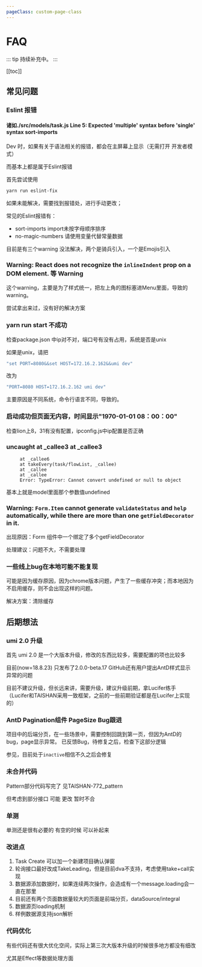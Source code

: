 ```yaml
---
pageClass: custom-page-class
---
```


# FAQ

::: tip
持续补充中。
:::

[[toc]]

## 常见问题

### Eslint 报错
#### 诸如./src/models/task.js Line 5:  Expected 'multiple' syntax before 'single' syntax  sort-imports

Dev 时，如果有关于语法相关的报错，都会在主屏幕上显示（无需打开 开发者模式）

而基本上都是属于Eslint报错

首先尝试使用
```bash
yarn run eslint-fix
```
如果未能解决，需要找到报错处，进行手动更改；

常见的Eslint报错有：
* sort-imports import未按字母顺序排序
* no-magic-numbers 请使用变量代替常量数据

目前是有三个warning 没法解决，两个是骑兵引入，一个是Emojis引入

### Warning: React does not recognize the `inlineIndent` prop on a DOM element. 等 Warning

这个warning，主要是为了样式统一，把左上角的图标塞进Menu里面，导致的warning。

尝试拿出来过，没有好的解决方案

### yarn run start 不成功

检查package.json 中ip对不对，端口号有没有占用，系统是否是unix

如果是unix，请把
```jsx
"set PORT=8080&&set HOST=172.16.2.162&&umi dev"
```
改为
```jsx
"PORT=8080 HOST=172.16.2.162 umi dev"
```

主要原因是不同系统，命令行语言不同，导致的。

### 启动成功但页面无内容，时间显示"1970-01-01 08：00：00"

检查lion上8，31有没有配置，ipconfig.js中ip配置是否正确

### uncaught at _callee3 at _callee3
```
     at _callee6
     at takeEvery(task/flowList, _callee)
     at _callee
     at _callee
     Error: TypeError: Cannot convert undefined or null to object
```

基本上就是model里面那个参数值undefined

### Warning: `Form.Item` cannot generate `validateStatus` and `help` automatically, while there are more than one `getFieldDecorator` in it.

出现原因：Form 组件中一个<FormItem/>绑定了多个getFieldDecorator

处理建议：问题不大，不需要处理

### 一些线上bug在本地可能不能复现
可能是因为缓存原因，因为chrome版本问题，产生了一些缓存冲突；而本地因为不启用缓存，则不会出现这样的问题。

解决方案：清除缓存

## 后期想法

### umi 2.0 升级

首先 umi 2.0 是一个大版本升级，修改的东西比较多，需要配置的项也比较多

目前(now=18.8.23) 只发布了2.0.0-beta.17 GitHub还有用户提出AntD样式显示异常的问题

目前不建议升级，但长远来讲，需要升级，建议升级前期，拿Lucifer练手（Lucifer和TAISHAN采用一致框架，之前的一些前期验证都是在Lucifer上实现的）

### AntD Pagination组件 PageSize Bug跟进
项目中的后端分页，在一些场景中，需要控制回跳到第一页，但因为AntD的bug，page显示异常。
已反馈Bug，待修复之后，检查下这部分逻辑

参见[](https://github.com/ant-design/ant-design/issues/11286)，目前处于`inactive`相信不久之后会修复

### 未合并代码
Pattern部分代码写完了 见TAISHAN-772_pattern

但考虑到部分接口 可能 更改 暂时不合

### 单测
单测还是很有必要的 有空的时候 可以补起来

### 改进点
1. Task Create 可以加一个新建项目确认弹窗
2. 轮询接口最好改成TakeLeading，但是目前dva不支持，考虑使用take+call实现
3. 数据源添加数据时，如果连续两次操作，会造成有一个message.loading会一直在那里
4. 目前还有两个页面数据量较大的页面是前端分页，dataSource/integral
5. 数据源页loading机制
6. 样例数据源支持json解析

### 代码优化
有些代码还有很大优化空间，实际上第三次大版本升级的时候很多地方都没有细改

尤其是Effect等数据处理方面


